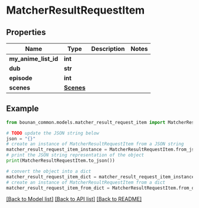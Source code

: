 # MatcherResultRequestItem


## Properties

Name | Type | Description | Notes
------------ | ------------- | ------------- | -------------
**my_anime_list_id** | **int** |  | 
**dub** | **str** |  | 
**episode** | **int** |  | 
**scenes** | [**Scenes**](Scenes.md) |  | 

## Example

```python
from bounan_common.models.matcher_result_request_item import MatcherResultRequestItem

# TODO update the JSON string below
json = "{}"
# create an instance of MatcherResultRequestItem from a JSON string
matcher_result_request_item_instance = MatcherResultRequestItem.from_json(json)
# print the JSON string representation of the object
print(MatcherResultRequestItem.to_json())

# convert the object into a dict
matcher_result_request_item_dict = matcher_result_request_item_instance.to_dict()
# create an instance of MatcherResultRequestItem from a dict
matcher_result_request_item_from_dict = MatcherResultRequestItem.from_dict(matcher_result_request_item_dict)
```
[[Back to Model list]](../README.md#documentation-for-models) [[Back to API list]](../README.md#documentation-for-api-endpoints) [[Back to README]](../README.md)


